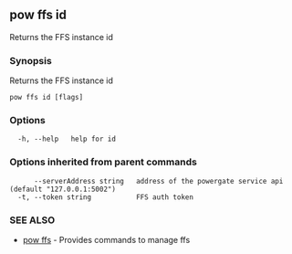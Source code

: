 ## pow ffs id

Returns the FFS instance id

### Synopsis

Returns the FFS instance id

```
pow ffs id [flags]
```

### Options

```
  -h, --help   help for id
```

### Options inherited from parent commands

```
      --serverAddress string   address of the powergate service api (default "127.0.0.1:5002")
  -t, --token string           FFS auth token
```

### SEE ALSO

* [pow ffs](pow_ffs.md)	 - Provides commands to manage ffs

